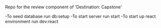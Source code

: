 Repo for the review component of 'Destination: Capstone'

-To seed database run db:setup
-To start server run start
-To start up react environment run dev:react


